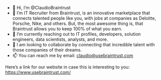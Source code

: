 - 👋 Hi, I’m @ClaudioBraintrust
- 👀 I’m IT Recruiter from Braintrust, is an innovative marketplace that connects talented people like you, with jobs at companies as Deloitte, Porsche, Nike, and others. But, the most awesome thing is, that Braintrust allows you to keep 100% of what you earn.
- 🌱 I’m currently reaching out to IT profiles, developers, solution engineers, data scientists, analysts, and more.
- 💞️ I am looking to collaborate by connecting that incredible talent with those companies of their dreams.
- 📫 You can reach me by email: claudio@usebraintrust.com

Here’s a link for our website in case this is interesting to you:
https://www.usebraintrust.com/

<!---
ClaudioBraintrust/ClaudioBraintrust is a ✨ special ✨ repository because its `README.md` (this file) appears on your GitHub profile.
You can click the Preview link to take a look at your changes.
--->
